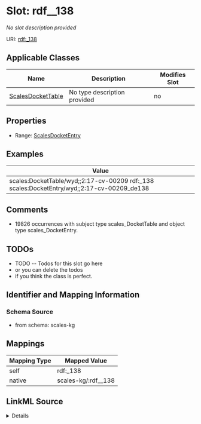 

# Slot: rdf__138


_No slot description provided_





URI: [rdf:_138](http://www.w3.org/1999/02/22-rdf-syntax-ns#_138)



<!-- no inheritance hierarchy -->





## Applicable Classes

| Name | Description | Modifies Slot |
| --- | --- | --- |
| [ScalesDocketTable](../classes/ScalesDocketTable.md) | No type description provided |  no  |







## Properties

* Range: [ScalesDocketEntry](../classes/ScalesDocketEntry.md)






## Examples

| Value |
| --- |
| scales:DocketTable/wyd;;2:17-cv-00209 rdf:_138 scales:DocketEntry/wyd;;2:17-cv-00209_de138 |

## Comments

* 19826 occurrences with subject type scales_DocketTable and object type scales_DocketEntry.

## TODOs

* TODO -- Todos for this slot go here
* or you can delete the todos
* if you think the class is perfect.

## Identifier and Mapping Information







### Schema Source


* from schema: scales-kg




## Mappings

| Mapping Type | Mapped Value |
| ---  | ---  |
| self | rdf:_138 |
| native | scales-kg/:rdf__138 |




## LinkML Source

<details>
```yaml
name: rdf__138
description: No slot description provided
todos:
- TODO -- Todos for this slot go here
- or you can delete the todos
- if you think the class is perfect.
comments:
- 19826 occurrences with subject type scales_DocketTable and object type scales_DocketEntry.
examples:
- value: scales:DocketTable/wyd;;2:17-cv-00209 rdf:_138 scales:DocketEntry/wyd;;2:17-cv-00209_de138
from_schema: scales-kg
rank: 1000
slot_uri: rdf:_138
alias: rdf__138
domain_of:
- scales_DocketTable
range: scales_DocketEntry

```
</details>